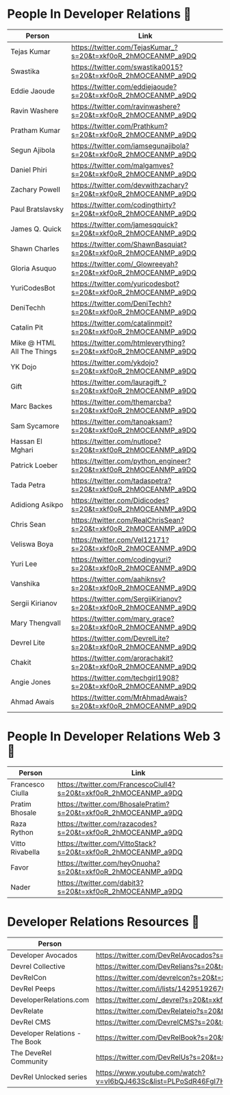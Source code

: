 # People In Developer Relations 🥑
| Person           | Link |
| ------------- |------------- |
| Tejas Kumar|https://twitter.com/TejasKumar_?s=20&t=xkf0oR_2hMOCEANMP_a9DQ|
| Swastika| https://twitter.com/swastika0015?s=20&t=xkf0oR_2hMOCEANMP_a9DQ|
| Eddie Jaoude|https://twitter.com/eddiejaoude?s=20&t=xkf0oR_2hMOCEANMP_a9DQ|
| Ravin Washere |https://twitter.com/ravinwashere?s=20&t=xkf0oR_2hMOCEANMP_a9DQ|
| Pratham Kumar   |https://twitter.com/Prathkum?s=20&t=xkf0oR_2hMOCEANMP_a9DQ|
| Segun Ajibola|https://twitter.com/iamsegunajibola?s=20&t=xkf0oR_2hMOCEANMP_a9DQ |
| Daniel Phiri|https://twitter.com/malgamves?s=20&t=xkf0oR_2hMOCEANMP_a9DQ |
| Zachary Powell|https://twitter.com/devwithzachary?s=20&t=xkf0oR_2hMOCEANMP_a9DQ |
| Paul Bratslavsky|https://twitter.com/codingthirty?s=20&t=xkf0oR_2hMOCEANMP_a9DQ |
| James Q. Quick|https://twitter.com/jamesqquick?s=20&t=xkf0oR_2hMOCEANMP_a9DQ |
| Shawn Charles| https://twitter.com/ShawnBasquiat?s=20&t=xkf0oR_2hMOCEANMP_a9DQ|
| Gloria Asuquo|https://twitter.com/_Glowreeyah?s=20&t=xkf0oR_2hMOCEANMP_a9DQ |
| YuriCodesBot|https://twitter.com/yuricodesbot?s=20&t=xkf0oR_2hMOCEANMP_a9DQ |
| DeniTechh|https://twitter.com/DeniTechh?s=20&t=xkf0oR_2hMOCEANMP_a9DQ |
| Catalin Pit|https://twitter.com/catalinmpit?s=20&t=xkf0oR_2hMOCEANMP_a9DQ |
| Mike @ HTML All The Things |https://twitter.com/htmleverything?s=20&t=xkf0oR_2hMOCEANMP_a9DQ |
| YK Dojo|https://twitter.com/ykdojo?s=20&t=xkf0oR_2hMOCEANMP_a9DQ|
| Gift |https://twitter.com/lauragift_?s=20&t=xkf0oR_2hMOCEANMP_a9DQ|
| Marc Backes |https://twitter.com/themarcba?s=20&t=xkf0oR_2hMOCEANMP_a9DQ |
| Sam Sycamore |https://twitter.com/tanoaksam?s=20&t=xkf0oR_2hMOCEANMP_a9DQ|
| Hassan El Mghari|https://twitter.com/nutlope?s=20&t=xkf0oR_2hMOCEANMP_a9DQ|
| Patrick Loeber |https://twitter.com/python_engineer?s=20&t=xkf0oR_2hMOCEANMP_a9DQ|
| Tada Petra|https://twitter.com/tadaspetra?s=20&t=xkf0oR_2hMOCEANMP_a9DQ|
| Adidiong Asikpo|https://twitter.com/Didicodes?s=20&t=xkf0oR_2hMOCEANMP_a9DQ|
| Chris Sean| https://twitter.com/RealChrisSean?s=20&t=xkf0oR_2hMOCEANMP_a9DQ|
| Veliswa Boya|https://twitter.com/Vel12171?s=20&t=xkf0oR_2hMOCEANMP_a9DQ|
| Yuri Lee|https://twitter.com/codingyuri?s=20&t=xkf0oR_2hMOCEANMP_a9DQ|
| Vanshika|https://twitter.com/aahiknsv?s=20&t=xkf0oR_2hMOCEANMP_a9DQ|
| Sergii Kirianov|https://twitter.com/SergiiKirianov?s=20&t=xkf0oR_2hMOCEANMP_a9DQ|
| Mary Thengvall|https://twitter.com/mary_grace?s=20&t=xkf0oR_2hMOCEANMP_a9DQ|
| Devrel Lite|https://twitter.com/DevrelLite?s=20&t=xkf0oR_2hMOCEANMP_a9DQ|
| Chakit|https://twitter.com/arorachakit?s=20&t=xkf0oR_2hMOCEANMP_a9DQ|
| Angie Jones|https://twitter.com/techgirl1908?s=20&t=xkf0oR_2hMOCEANMP_a9DQ|
| Ahmad Awais|https://twitter.com/MrAhmadAwais?s=20&t=xkf0oR_2hMOCEANMP_a9DQ|


# People In Developer Relations Web 3 🥑
| Person           | Link |
| ------------- |------------- |
| Francesco Ciulla |https://twitter.com/FrancescoCiull4?s=20&t=xkf0oR_2hMOCEANMP_a9DQ|
| Pratim Bhosale |https://twitter.com/BhosalePratim?s=20&t=xkf0oR_2hMOCEANMP_a9DQ |
| Raza Rython|https://twitter.com/razacodes?s=20&t=xkf0oR_2hMOCEANMP_a9DQ |
| Vitto Rivabella|https://twitter.com/VittoStack?s=20&t=xkf0oR_2hMOCEANMP_a9DQ |
| Favor |https://twitter.com/heyOnuoha?s=20&t=xkf0oR_2hMOCEANMP_a9DQ |
| Nader |https://twitter.com/dabit3?s=20&t=xkf0oR_2hMOCEANMP_a9DQ|

# Developer Relations Resources 🥑
| Person           | Link |
| ------------- |------------- |
| Developer Avocados |https://twitter.com/DevRelAvocados?s=20&t=xkf0oR_2hMOCEANMP_a9DQ|
| Devrel Collective|https://twitter.com/DevRelians?s=20&t=xkf0oR_2hMOCEANMP_a9DQ|
| DevRelCon|https://twitter.com/devrelcon?s=20&t=xkf0oR_2hMOCEANMP_a9DQ|
| DevRel Peeps|https://twitter.com/i/lists/1429519267062501377?s=20|
| DeveloperRelations.com|https://twitter.com/_devrel?s=20&t=xkf0oR_2hMOCEANMP_a9DQ|
| DevRelate|https://twitter.com/DevRelateio?s=20&t=xkf0oR_2hMOCEANMP_a9DQ|
| DevRel CMS|https://twitter.com/DevrelCMS?s=20&t=xkf0oR_2hMOCEANMP_a9DQ|
| Developer Relations - The Book|https://twitter.com/DevRelBook?s=20&t=xkf0oR_2hMOCEANMP_a9DQ|
| The DeveRel Community|https://twitter.com/DevRelUs?s=20&t=xkf0oR_2hMOCEANMP_a9DQ|
| DevRel Unlocked series|https://www.youtube.com/watch?v=vI6bQJ463Sc&list=PLPoSdR46FgI7H0SVOqSS_bNaIep8RkVCT&index=1&ab_channel=FrancescoCiulla|
